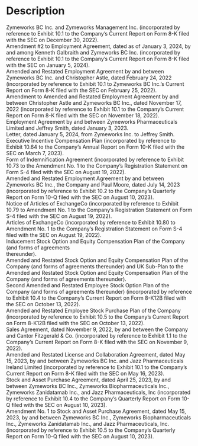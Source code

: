 # Description

Zymeworks BC Inc. and Zymeworks Management Inc. (incorporated by reference to Exhibit 10.1 to the Company’s Current Report on Form 8-K filed with the SEC on December 30, 2022).   
Amendment #2 to Employment Agreement, dated as of January 3, 2024, by and among Kenneth Galbraith and Zymeworks BC Inc. (incorporated by reference to Exhibit 10.1 to the Company’s Current Report on Form 8-K filed with the SEC on January 5, 2024).   
Amended and Restated Employment Agreement by and between Zymeworks BC Inc. and Christopher Astle, dated February 24, 2022 (incorporated by reference to Exhibit 10.1 to Zymeworks BC Inc.’s Current Report on Form 8-K filed with the SEC on February 25, 2022).   
Amendment to Amended and Restated Employment Agreement by and between Christopher Astle and Zymeworks BC Inc., dated November 17, 2022 (incorporated by reference to Exhibit 10.1 to the Company’s Current Report on Form 8-K filed with the SEC on November 18, 2022).   
Employment Agreement by and between Zymeworks Pharmaceuticals Limited and Jeffrey Smith, dated January 3, 2023.   
Letter, dated January 5, 2024, from Zymeworks Inc. to Jeffrey Smith.   
Executive Incentive Compensation Plan (incorporated by reference to Exhibit 10.64 to the Company’s Annual Report on Form 10-K filed with the SEC on March 7, 2023).   
Form of Indemnification Agreement (incorporated by reference to Exhibit 10.73 to the Amendment No. 1 to the Company’s Registration Statement on Form S-4 filed with the SEC on August 19, 2022).   
Amended and Restated Employment Agreement by and between Zymeworks BC Inc., the Company and Paul Moore, dated July 14, 2023 (incorporated by reference to Exhibit 10.2 to the Company’s Quarterly Report on Form 10-Q filed with the SEC on August 10, 2023).   
Notice of Articles of ExchangeCo (incorporated by reference to Exhibit 10.79 to Amendment No. 1 to the Company’s Registration Statement on Form S-4 filed with the SEC on August 19, 2022).   
Articles of ExchangeCo (incorporated by reference to Exhibit 10.80 to Amendment No. 1 to the Company’s Registration Statement on Form S-4 filed with the SEC on August 19, 2022).   
Inducement Stock Option and Equity Compensation Plan of the Company (and forms of agreements   
thereunder).   
Amended and Restated Stock Option and Equity Compensation Plan of the Company (and forms of agreements thereunder) and UK Sub-Plan to the Amended and Restated Stock Option and Equity Compensation Plan of the Company (and forms of agreements thereunder).   
Second Amended and Restated Employee Stock Option Plan of the Company (and forms of agreements thereunder) (incorporated by reference to Exhibit 10.4 to the Company’s Current Report on Form 8-K12B filed with the SEC on October 13, 2022).   
Amended and Restated Employee Stock Purchase Plan of the Company (incorporated by reference to Exhibit 10.5 to the Company’s Current Report on Form 8-K12B filed with the SEC on October 13, 2022).   
Sales Agreement, dated November 9, 2022, by and between the Company and Cantor Fitzgerald & Co. (incorporated by reference to Exhibit 1.1 to the Company’s Current Report on Form 8-K filed with the SEC on November 9, 2022).   
Amended and Restated License and Collaboration Agreement, dated May 15, 2023, by and between Zymeworks BC Inc. and Jazz Pharmaceuticals Ireland Limited (incorporated by reference to Exhibit 10.1 to the Company’s Current Report on Form 8-K filed with the SEC on May 16, 2023).   
Stock and Asset Purchase Agreement, dated April 25, 2023, by and between Zymeworks BC Inc., Zymeworks Biopharmaceuticals Inc., Zymeworks Zanidatamab Inc., and Jazz Pharmaceuticals, Inc (incorporated by reference to Exhibit 10.4 to the Company’s Quarterly Report on Form 10-Q filed with the SEC on August 10, 2023).   
Amendment No. 1 to Stock and Asset Purchase Agreement, dated May 15, 2023, by and between Zymeworks BC Inc., Zymeworks Biopharmaceuticals Inc., Zymeworks Zanidatamab Inc., and Jazz Pharmaceuticals, Inc. (incorporated by reference to Exhibit 10.5 to the Company’s Quarterly Report on Form 10-Q filed with the SEC on August 10, 2023).
